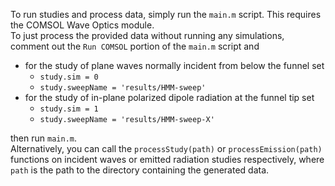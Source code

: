 To run studies and process data, simply run the `main.m` script. This requires the COMSOL Wave Optics module.    
To just process the provided data without running any simulations, comment out the `Run COMSOL` portion of the `main.m` script and 
- for the study of plane waves normally incident from below the funnel set
  - `study.sim = 0`
  - `study.sweepName = 'results/HMM-sweep'`
- for the study of in-plane polarized dipole radiation at the funnel tip set
  - `study.sim = 1`
  - `study.sweepName = 'results/HMM-sweep-X'`    

then run `main.m`.    
Alternatively, you can call the `processStudy(path)` or `processEmission(path)` functions on incident waves or emitted radiation studies respectively, where `path` is the path to the directory containing the generated data. 

